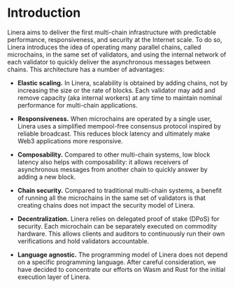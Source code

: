 # Introduction

Linera aims to deliver the first multi-chain infrastructure with predictable performance,
responsiveness, and security at the Internet scale. To do so, Linera introduces the idea
of operating many parallel chains, called microchains, in the same set of validators, and
using the internal network of each validator to quickly deliver the asynchronous messages
between chains. This architecture has a number of advantages:

* **Elastic scaling.** In Linera, scalability is obtained by adding chains, not by
increasing the size or the rate of blocks. Each validator may add and remove capacity (aka
internal workers) at any time to maintain nominal performance for multi-chain
applications.

* **Responsiveness.** When microchains are operated by a single user, Linera uses a
simplified mempool-free consensus protocol inspired by reliable broadcast. This
reduces block latency and ultimately make Web3 applications more responsive.

* **Composability.** Compared to other multi-chain systems, low block latency also helps
with composability: it allows receivers of asynchronous messages from another chain to
quickly answer by adding a new block.

* **Chain security.** Compared to traditional multi-chain systems, a benefit of running
all the microchains in the same set of validators is that creating chains does not impact
the security model of Linera.

* **Decentralization.** Linera relies on delegated proof of stake (DPoS) for security.
Each microchain can be separately executed on commodity hardware. This allows clients and
auditors to continuously run their own verifications and hold validators accountable.

* **Language agnostic.** The programming model of Linera does not depend on a specific
programming language. After careful consideration, we have decided to concentrate our
efforts on Wasm and Rust for the initial execution layer of Linera.
